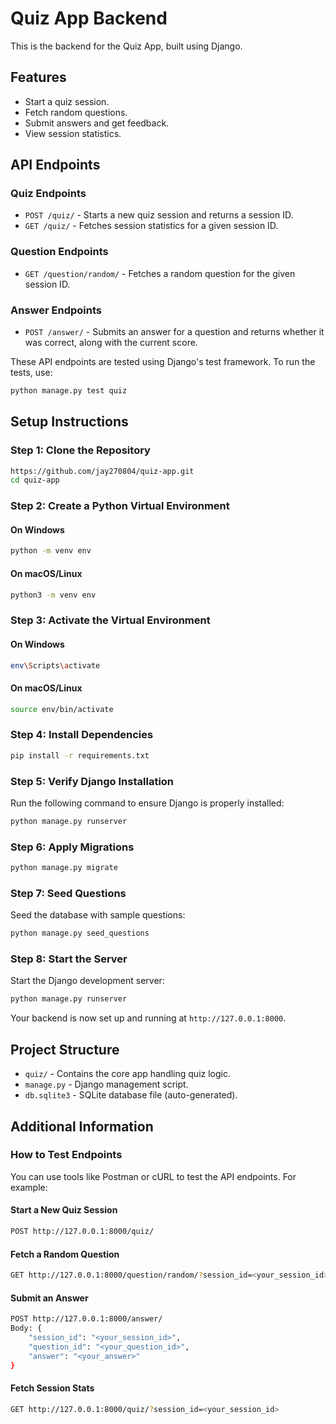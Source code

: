 # Quiz App Backend

This is the backend for the Quiz App, built using Django.

## Features
- Start a quiz session.
- Fetch random questions.
- Submit answers and get feedback.
- View session statistics.

## API Endpoints

### Quiz Endpoints
- `POST /quiz/` - Starts a new quiz session and returns a session ID.
- `GET /quiz/` - Fetches session statistics for a given session ID.

### Question Endpoints
- `GET /question/random/` - Fetches a random question for the given session ID.

### Answer Endpoints
- `POST /answer/` - Submits an answer for a question and returns whether it was correct, along with the current score.

These API endpoints are tested using Django's test framework. To run the tests, use:
```bash
python manage.py test quiz
```

## Setup Instructions

### Step 1: Clone the Repository
```bash
https://github.com/jay270804/quiz-app.git
cd quiz-app
```

### Step 2: Create a Python Virtual Environment

#### On Windows
```bash
python -m venv env
```

#### On macOS/Linux
```bash
python3 -m venv env
```

### Step 3: Activate the Virtual Environment

#### On Windows
```bash
env\Scripts\activate
```

#### On macOS/Linux
```bash
source env/bin/activate
```

### Step 4: Install Dependencies
```bash
pip install -r requirements.txt
```

### Step 5: Verify Django Installation
Run the following command to ensure Django is properly installed:
```bash
python manage.py runserver
```

### Step 6: Apply Migrations
```bash
python manage.py migrate
```

### Step 7: Seed Questions
Seed the database with sample questions:
```bash
python manage.py seed_questions
```

### Step 8: Start the Server
Start the Django development server:
```bash
python manage.py runserver
```

Your backend is now set up and running at `http://127.0.0.1:8000`.

## Project Structure
- `quiz/` - Contains the core app handling quiz logic.
- `manage.py` - Django management script.
- `db.sqlite3` - SQLite database file (auto-generated).

## Additional Information

### How to Test Endpoints
You can use tools like Postman or cURL to test the API endpoints. For example:

#### Start a New Quiz Session
```bash
POST http://127.0.0.1:8000/quiz/
```

#### Fetch a Random Question
```bash
GET http://127.0.0.1:8000/question/random/?session_id=<your_session_id>
```

#### Submit an Answer
```bash
POST http://127.0.0.1:8000/answer/
Body: {
    "session_id": "<your_session_id>",
    "question_id": "<your_question_id>",
    "answer": "<your_answer>"
}
```

#### Fetch Session Stats
```bash
GET http://127.0.0.1:8000/quiz/?session_id=<your_session_id>
```
